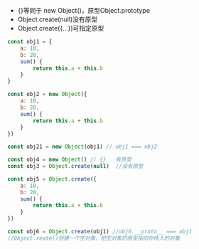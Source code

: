 * {}等同于 new Object()，原型Object.prototype
* Object.create(null)没有原型
* Object.create({...})可指定原型

```javascript
const obj1 = {
    a: 10,
    b: 20,
    sum() {
        return this.a + this.b
    }
}

const obj2 = new Object({
    a: 10,
    b: 20,
    sum() {
        return this.a + this.b
    }
})

const obj21 = new Object(obj1) // obj1 === obj2

const obj4 = new Object() // {}   有原型
const obj3 = Object.create(null)  //没有原型

const obj5 = Object.create({
    a: 10,
    b: 20,
    sum() {
        return this.a + this.b
    }
})

const obj6 = Object.create(obj1) //obj6.__proto__ === obj1
//Object.reate()创建一个空对象，把空对象的原型指向你传入的对象
```

